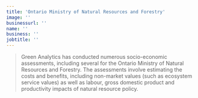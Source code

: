 ```yaml
---
title: 'Ontario Ministry of Natural Resources and Forestry'
image: ''
businessurl: ''
name: ''
business: ''
jobtitle: ''
---
```


> Green Analytics has conducted numerous socio-economic assessments, including several for the Ontario Ministry of Natural Resources and Forestry. The assessments involve estimating the costs and benefits, including non-market values (such as ecosystem service values) as well as labour, gross domestic product and productivity impacts of natural resource policy.